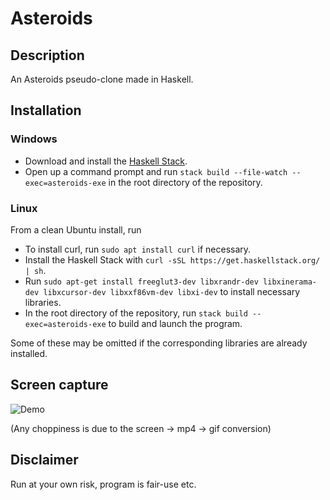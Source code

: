 # Asteroids
## Description
An Asteroids pseudo-clone made in Haskell.

## Installation

### Windows
* Download and install the [Haskell Stack](https://www.haskell.org/downloads/#stack).
* Open up a command prompt and run `stack build --file-watch --exec=asteroids-exe` in the root directory of the repository.

### Linux
From a clean Ubuntu install, run

* To install curl, run `sudo apt install curl` if necessary.
* Install the Haskell Stack with `curl -sSL https://get.haskellstack.org/ | sh`.
* Run `sudo apt-get install freeglut3-dev libxrandr-dev libxinerama-dev libxcursor-dev libxxf86vm-dev libxi-dev` to install necessary libraries.
* In the root directory of the repository, run `stack build --exec=asteroids-exe` to build and launch the program.

Some of these may be omitted if the corresponding libraries are already installed.

## Screen capture
![Demo](demo.gif)

(Any choppiness is due to the screen → mp4 → gif conversion)

## Disclaimer
Run at your own risk, program is fair-use etc.
